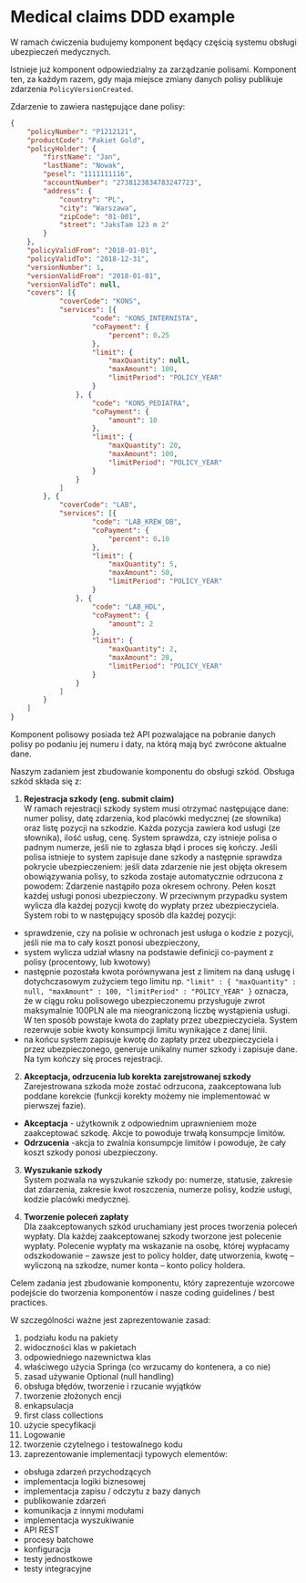 # Medical claims DDD example

W ramach ćwiczenia budujemy komponent będący częścią systemu obsługi ubezpieczeń medycznych. 

Istnieje już komponent odpowiedzialny za zarządzanie polisami. Komponent ten, za każdym razem, gdy maja miejsce zmiany danych polisy publikuje zdarzenia ```PolicyVersionCreated```.

Zdarzenie to zawiera następujące dane polisy:

```json
{
	"policyNumber": "P1212121",
	"productCode": "Pakiet Gold",
	"policyHolder": {
		"firstName": "Jan",
		"lastName": "Nowak",
		"pesel": "1111111116",
		"accountNumber": "2738123834783247723",
		"address": {
			"country": "PL",
			"city": "Warszawa",
			"zipCode": "01-001",
			"street": "JaksTam 123 m 2"
		}
	},
	"policyValidFrom": "2018-01-01",
	"policyValidTo": "2018-12-31",
	"versionNumber": 1,
	"versionValidFrom": "2018-01-01",
	"versionValidTo": null,
	"covers": [{
			"coverCode": "KONS",
			"services": [{
					"code": "KONS_INTERNISTA",
					"coPayment": {
						"percent": 0.25
					},
					"limit": {
						"maxQuantity": null,
						"maxAmount": 100,
						"limitPeriod": "POLICY_YEAR"
					}
				}, {
					"code": "KONS_PEDIATRA",
					"coPayment": {
						"amount": 10
					},
					"limit": {
						"maxQuantity": 20,
						"maxAmount": 100,
						"limitPeriod": "POLICY_YEAR"
					}
				}
			]
		}, {
			"coverCode": "LAB",
			"services": [{
					"code": "LAB_KREW_OB",
					"coPayment": {
						"percent": 0.10
					},
					"limit": {
						"maxQuantity": 5,
						"maxAmount": 50,
						"limitPeriod": "POLICY_YEAR"
					}
				}, {
					"code": "LAB_HDL",
					"coPayment": {
						"amount": 2
					},
					"limit": {
						"maxQuantity": 2,
						"maxAmount": 28,
						"limitPeriod": "POLICY_YEAR"
					}
				}
			]
		}
	]
}
```

Komponent polisowy posiada też API pozwalające na pobranie danych polisy po podaniu jej numeru i daty, na którą mają być zwrócone aktualne dane.

Naszym zadaniem jest zbudowanie komponentu do obsługi szkód.
Obsługa szkód składa się z:

1. **Rejestracja szkody (eng. submit claim)** \
W ramach rejestracji szkody system musi otrzymać następujące dane: numer polisy, datę zdarzenia, kod placówki medycznej (ze słownika) oraz listę pozycji na szkodzie. Każda pozycja zawiera kod usługi (ze słownika), ilość usług, cenę. System sprawdza, czy istnieje polisa o padnym numerze, jeśli nie to zgłasza błąd i proces się kończy.
Jeśli polisa istnieje to system zapisuje dane szkody a następnie sprawdza pokrycie ubezpieczeniem: jeśli data zdarzenie nie jest objęta okresem obowiązywania polisy, to szkoda zostaje automatycznie odrzucona z powodem: Zdarzenie nastąpiło poza okresem ochrony. Pełen koszt każdej usługi ponosi ubezpieczony. W przeciwnym przypadku system wylicza dla każdej pozycji kwotę do wypłaty przez ubezpieczyciela. System robi to w następujący sposób dla każdej pozycji:

- sprawdzenie, czy na polisie w ochronach jest usługa o kodzie z pozycji, jeśli nie ma to cały koszt ponosi ubezpieczony,
- system wylicza udział własny na podstawie definicji co-payment z polisy (procentowy, lub kwotowy)
- następnie pozostała kwota porównywana jest z limitem na daną usługę i dotychczasowym zużyciem tego limitu np. ```"limit" : { "maxQuantity" : null, "maxAmount" : 100, "limitPeriod" : "POLICY_YEAR" }``` oznacza, że w ciągu roku polisowego ubezpieczonemu przysługuje zwrot maksymalnie 100PLN ale ma nieograniczoną liczbę wystąpienia usługi. W ten sposób powstaje kwota do zapłaty przez ubezpieczyciela. System rezerwuje sobie kwoty konsumpcji limitu wynikające z danej linii.
- na końcu system zapisuje kwotę do zapłaty przez ubezpieczyciela i przez ubezpieczonego, generuje unikalny numer szkody i zapisuje dane. Na tym kończy się proces rejestracji.

2. **Akceptacja, odrzucenia lub korekta zarejstrowanej szkody** \
Zarejestrowana szkoda może zostać odrzucona, zaakceptowana lub poddane korekcie (funkcji korekty możemy nie implementować w pierwszej fazie).

- **Akceptacja** - użytkownik z odpowiednim uprawnieniem może zaakceptować szkodę. Akcje to powoduje trwałą konsumpcje limitów.
- **Odrzucenia** -akcja to zwalnia konsumpcje limitów i powoduje, że cały koszt szkody ponosi ubezpieczony.

3. **Wyszukanie szkody** \
System pozwala na wyszukanie szkody po: numerze, statusie, zakresie dat zdarzenia, zakresie kwot roszczenia, numerze polisy, kodzie usługi, kodzie placówki medycznej.

4. **Tworzenie poleceń zapłaty** \
Dla zaakceptowanych szkód uruchamiany jest proces tworzenia poleceń wypłaty. Dla każdej zaakceptowanej szkody tworzone jest polecenie wypłaty. Polecenie wypłaty ma wskazanie na osobę, której wypłacamy odszkodowanie – zawsze jest to policy holder, datę utworzenia, kwotę – wyliczoną na szkodze, numer konta – konto policy holdera.

Celem zadania jest zbudowanie komponentu, który zaprezentuje wzorcowe podejście do tworzenia komponentów  i nasze coding guidelines / best practices.

W szczególności ważne jest zaprezentowanie zasad:
1) podziału kodu na pakiety
2) widoczności klas w pakietach
3) odpowiedniego nazewnictwa klas
4) właściwego użycia Springa (co wrzucamy do kontenera, a co nie)
5) zasad używanie Optional (null handling)
6) obsługa błędów, tworzenie i rzucanie wyjątków
7) tworzenie złożonych encji
8) enkapsulacja
9) first class collections
10) użycie specyfikacji
11) Logowanie
12) tworzenie czytelnego i testowalnego kodu
13) zaprezentowanie implementacji typowych elementów:

- obsługa zdarzeń przychodzących
- implementacja logiki biznesowej
- implementacja zapisu / odczytu z bazy danych
- publikowanie zdarzeń
- komunikacja z innymi modułami
- implementacja wyszukiwanie
- API REST
- procesy batchowe
- konfiguracja
- testy jednostkowe
- testy integracyjne
